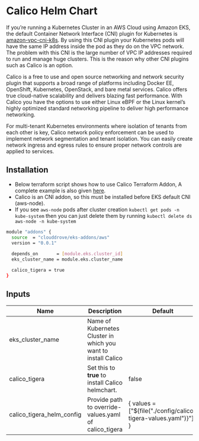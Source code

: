 # Calico Helm Chart

<!-- BEGINNING OF PRE-COMMIT-TERRAFORM DOCS HOOK -->

If you’re running a Kubernetes Cluster in an AWS Cloud using Amazon EKS, the default Container Network Interface (CNI) plugin for Kubernetes is  [amazon-vpc-cni-k8s](https://github.com/aws/amazon-vpc-cni-k8s). By using this CNI plugin your Kubernetes pods will have the same IP address inside the pod as they do on the VPC network. The problem with this CNI is the large number of VPC IP addresses required to run and manage huge clusters. This is the reason why other CNI plugins such as Calico is an option.


Calico is a free to use and open source networking and network security plugin that supports a broad range of platforms including Docker EE, OpenShift, Kubernetes, OpenStack, and bare metal services. Calico offers true cloud-native scalability and delivers blazing fast performance. With Calico you have the options to use either Linux eBPF or the Linux kernel’s highly optimized standard networking pipeline to deliver high performance networking.

For multi-tenant Kubernetes environments where isolation of tenants from each other is key, Calico network policy enforcement can be used to implement network segmentation and tenant isolation. You can easily create network ingress and egress rules to ensure proper network controls are applied to services.

## Installation
- Below terraform script shows how to use Calico Terraform Addon, A complete example is also given [here](https://github.com/clouddrove/terraform-helm-eks-addons/blob/master/_examples/complete/main.tf).
- Calico is an CNI addon, so this must be installed before EKS default CNI (aws-node). 
- If you see `aws-node` pods after cluster creation `kubectl get pods -n kube-system` then you can just delete them by running `kubectl delete ds aws-node -n kube-system`

```bash
module "addons" {
  source  = "clouddrove/eks-addons/aws"
  version = "0.0.1"
  
  depends_on       = [module.eks.cluster_id]
  eks_cluster_name = module.eks.cluster_name

  calico_tigera = true
}
```


## Inputs

| Name | Description | Default | Required |
|------|-------------|---------|:--------:|
| eks_cluster_name | Name of Kubernetes Cluster in which you want to install Calico |  | Yes |
| calico_tigera | Set this to **true** to install Calico helmchart. | false | Yes |
| calico_tigera_helm_config | Provide path to override-values.yaml of calico_tigera | { values = ["${file("./config/calico-tigera-values.yaml")}"] } | No |


<!-- END OF PRE-COMMIT-TERRAFORM DOCS HOOK -->
